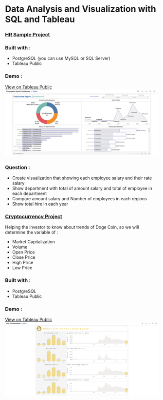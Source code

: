 # Data Analysis and Visualization with SQL and Tableau
### [HR Sample Project](HR%20Sample%20Project)
### Built with :
+ PostgreSQL (you can use MySQL or SQL Server)
+ Tableau Public

### Demo :
[View on Tableau Public](https://public.tableau.com/app/profile/fathur1611/viz/EmployeesReportDashboard/Dashboard1)
![Dashboard](https://github.com/fathurrk/Data-Analysis-and-Visualization-with-SQL-and-Tableau/blob/main/HR%20Sample%20Project/Tableau%20Employee%20Dashboard.png)

### Question :
+ Create visualization that showing each employee salary and their rate salary
+ Show department with total of amount salary and total of employee in each department
+ Compare amount salary and Number of employees in each regions
+ Show total hire in each year

### [Cryptocurrency Project](Cryptocurrency%20Project)
Helping the investor to know about trends of Doge Coin, so we will determine the variable of :
+ Market Capitalization
+ Volume
+ Open Price 
+ Close Price
+ High Price
+ Low Price 

### Built with :
+ PostgreSQL
+ Tableau Public

### Demo :
[View on Tableau Public](https://public.tableau.com/app/profile/fathur/viz/DogeCoinDashboard/Dashboard1)
![Dashboard](https://github.com/fathurrk/Cryptocurrency-Project/blob/main/01.%20SQL%20to%20Tableau/Doge%20trends%20dashboard.png)




